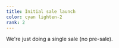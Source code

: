 ```yaml
---
title: Initial sale launch
color: cyan lighten-2
rank: 2
---
```


We're just doing a single sale (no pre-sale).
